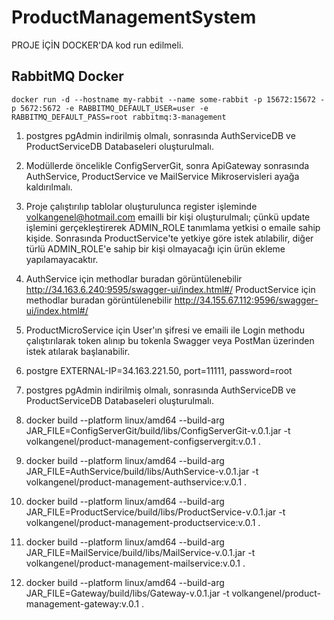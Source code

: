 # ProductManagementSystem
PROJE İÇİN DOCKER'DA kod run edilmeli.
## RabbitMQ Docker
    docker run -d --hostname my-rabbit --name some-rabbit -p 15672:15672 -p 5672:5672 -e RABBITMQ_DEFAULT_USER=user -e RABBITMQ_DEFAULT_PASS=root rabbitmq:3-management
1) postgres pgAdmin indirilmiş olmalı, sonrasında AuthServiceDB ve ProductServiceDB Databaseleri oluşturulmalı.

2) Modüllerde öncelikle ConfigServerGit, sonra ApiGateway sonrasında AuthService, ProductService ve MailService Mikroservisleri ayağa kaldırılmalı.

3) Proje çalıştırılıp tablolar oluşturulunca register işleminde volkangenel@hotmail.com emailli bir kişi oluşturulmalı;
çünkü update işlemini gerçekleştirerek ADMIN_ROLE tanımlama yetkisi o emaile sahip kişide. Sonrasında ProductService'te
yetkiye göre istek atılabilir, diğer türlü ADMIN_ROLE'e sahip bir kişi olmayacağı için ürün ekleme yapılamayacaktır.



4) AuthService için methodlar buradan görüntülenebilir http://34.163.6.240:9595/swagger-ui/index.html#/
   ProductService için methodlar buradan görüntülenebilir http://34.155.67.112:9596/swagger-ui/index.html#/
5) ProductMicroService için User'ın şifresi ve emaili ile Login methodu çalıştırılarak token alınıp bu tokenla Swagger veya PostMan üzerinden istek atılarak başlanabilir.

6) postgre EXTERNAL-IP=34.163.221.50, port=11111, password=root
7) postgres pgAdmin indirilmiş olmalı, sonrasında AuthServiceDB ve ProductServiceDB Databaseleri oluşturulmalı.

8) docker build --platform linux/amd64 --build-arg JAR_FILE=ConfigServerGit/build/libs/ConfigServerGit-v.0.1.jar -t volkangenel/product-management-configservergit:v.0.1 . 
9) docker build --platform linux/amd64 --build-arg JAR_FILE=AuthService/build/libs/AuthService-v.0.1.jar -t volkangenel/product-management-authservice:v.0.1 .
10) docker build --platform linux/amd64 --build-arg JAR_FILE=ProductService/build/libs/ProductService-v.0.1.jar -t volkangenel/product-management-productservice:v.0.1 .
11) docker build --platform linux/amd64 --build-arg JAR_FILE=MailService/build/libs/MailService-v.0.1.jar -t volkangenel/product-management-mailservice:v.0.1 .
12) docker build --platform linux/amd64 --build-arg JAR_FILE=Gateway/build/libs/Gateway-v.0.1.jar -t volkangenel/product-management-gateway:v.0.1 .